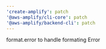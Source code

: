 ```yaml
---
'create-amplify': patch
'@aws-amplify/cli-core': patch
'@aws-amplify/backend-cli': patch
---
```


format.error to handle formating Error
